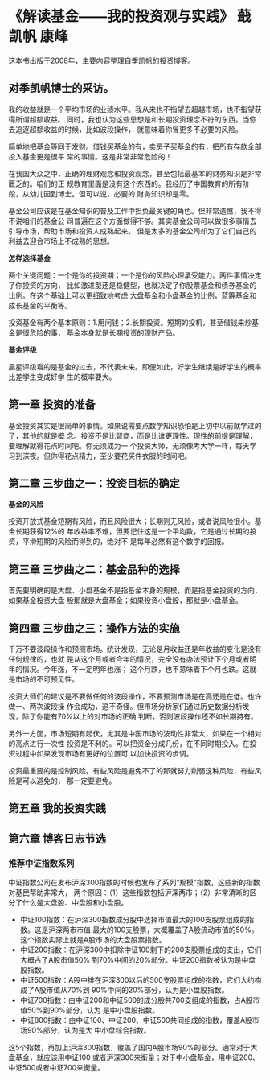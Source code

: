 # 《解读基金——我的投资观与实践》 蕺凯帆 康峰

这本书出版于2008年，主要内容整理自季凯帆的投资博客。


## 对季凯帆博士的采访。

我的收益就是一个平均市场的业绩水平。我从来也不指望去超越市场，也不指望获得所谓超额收益。
同时，我也认为这些思想是和长期投资理念不符的东西。当你去追逐超额收益的时候，比如波段操作，
就意味着你冒更多不必要的风险。

简单地把基金等同于发财。借钱买基金的有，卖房子买基金的有，把所有存款全部投入基金更是很平
常的事情。这是非常非常危险的！

在我国大众之中，正确的理财观念和投资观念，甚至包括最基本的财务知识是非常匮乏的。咱们的正
规教育里面是没有这个东西的。我经历了中国教育的所有阶段，从幼儿园到博士。但可以说，必要的
财务知识却是零。

基金公司应该是在基金知识的普及工作中担负最关键的角色。但非常遗憾，我不得不说咱们的基金公
司普遍在这个方面做得不够。其实基金公司可以做很多事情去引导市场，帮助市场和投资人成熟起来。
但是太多的基金公司却为了它们自己的利益去迎合市场上不成熟的思想。

**怎样选择基金**

两个关键问题：一个是你的投资期；一个是你的风险心理承受能力。两件事情决定了你投资的方向，
比如激进型还是稳健型，也就决定了你股票基金和债券基金的比例。在这个基础上可以更细致地考虑
大盘基金和小盘基金的比例，蓝筹基金和成长基金的平衡等。

投资基金有两个基本原则：1.用闲钱；2.长期投资。短期的投机，甚至借钱来炒基金是很危险的事，
基金本身就是长期投资的理财产品。

**基金评级**

晨星评级看的是基金的过去，不代表未来。即便如此，好学生继续是好学生的概率比差学生变成好学
生的概率要大。


## 第一章 投资的准备

基金投资其实是很简单的事情。如果说需要点数学知识恐怕是上初中以前就学过的了，其他的就是概
念。投资不是比智商，而是比谁更理性。理性的前提是理解，要理解就得花点时间吧。你无须成为一
个投资大师，无须像考大学一样，每天学习到深夜。但你得花点精力，至少要花买件衣服的时间吧。


## 第二章 三步曲之一：投资目标的确定

**基金的风险**

投资开放式基金短期有风险，而且风险很大；长期则无风险，或者说风险很小。基金长期获得12%的
年收益率不难，但要记住这是一个平均数，它是通过长期的投资，平滑短期的风险而得到的，绝对不
是每年必然有这个数字的回报。


## 第三章 三步曲之二：基金品种的选择

首先要明确的是大盘、小盘基金不是指基金本身的规模，而是指基金投资的方向，如果基金投资大盘
股那就是大盘基金；如果投资小盘股，那就是小盘基金。


## 第四章 三步曲之三：操作方法的实施

千万不要波段操作和预测市场。统计发现，无论是月收益还是年收益的变化是没有任何规律的，也就
是从这个月或者今年的情况，完全没有办法预计下个月或者明年的情况。今年涨，不一定明年也涨；
这个月跌，也不意味着下个月也跌。这就是市场的不可预见性。

投资大师们的建议是不要做任何的波段操作，不要预测市场是在高还是在低。也许做一、两次波段操
作会成功，这不奇怪。但市场分析家们通过历史数据分析发现，除了你能有70%以上的对市场的正确
判断，否则波段操作还不如长期持有。

另外一方面，市场短期有起伏，尤其是中国市场的波动性非常大，如果在一个相对的高点进行一次性
投资是不利的。可以把资金分成几份，在不同时期投入。在投资过程中如果发现市场有更好的位置可
以加快投资的步调。

投资最重要的是控制风险。有些风险是避免不了的那就努力削弱这种风险，有些风险是可以避免的，
那一定要避免。


## 第五章 我的投资实践

## 第六章 博客日志节选

### 推荐中证指数系列

中证指数公司在发布沪深300指数的时候也发布了系列“规模”指数，这些新的指数对基民帮助非常大，
两个原因：（1）这些指数包括沪深两市；（2）非常清晰的区分了什么是大盘股、中盘股和小盘股。

- 中证100指数：在沪深300指数成分股中选择市值最大的100支股票组成的指数。这是沪深两市市值
最大的100支股票，大概覆盖了A股流动市值的50%。这个指数实际上就是A股市场的大盘股票指数。
- 中证200指数：在沪深300中扣除中证100剩下的200支股票组成的支出，它们大概占了A股市值50%
到70%中间的20%部分。中证200指数被认为是中盘股指数。
- 中证500指数：A股中排在沪深300以后的500支股票组成的指数，它们大约构成了A股市值从70%到
90%中间的20%部分，认为是小盘股指数。
- 中证700指数：由中证200和中证500的成分股共700支组成的指数，占A股市值50%到90%部分，认为
是中小盘股指数。
- 中证800指数：由中证100、中证200、中证500共同组成的指数，覆盖A股市场90%部分，认为是大
中小盘综合指数。

这5个指数，再加上沪深300指数，覆盖了国内A股市场90%的部分。通常对于大盘基金，就应该用中证100
或者沪深300来衡量；对于中小盘基金，用中证200、中证500或者中证700来衡量。
